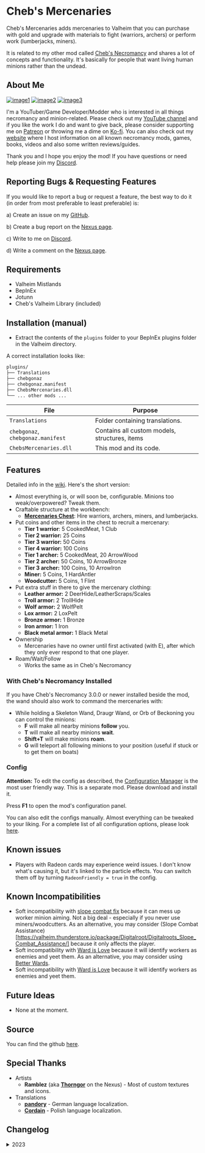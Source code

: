 # Cheb's Mercenaries

Cheb's Mercenaries adds mercenaries to Valheim that you can purchase with gold and upgrade with materials to fight (warriors, archers) or perform work (lumberjacks, miners).

It is related to my other mod called [Cheb's Necromancy](https://github.com/jpw1991/chebs-necromancy) and shares a lot of concepts and functionality. It's basically for people that want living human minions rather than the undead.

##  About Me

[![image1](https://imgur.com/Fahi6sP.png)](https://chebgonaz.pythonanywhere.com)
[![image2](https://imgur.com/X18OyQs.png)](https://ko-fi.com/chebgonaz)
[![image3](https://imgur.com/4e64jQ8.png)](https://www.patreon.com/chebgonaz?fan_landing=true)

I'm a YouTuber/Game Developer/Modder who is interested in all things necromancy and minion-related. Please check out my [YouTube channel](https://www.youtube.com/channel/UCPlZ1XnekiJxKymXbXyvkCg) and if you like the work I do and want to give back, please consider supporting me on [Patreon](https://www.patreon.com/chebgonaz?fan_landing=true) or throwing me a dime on [Ko-fi](https://ko-fi.com/chebgonaz). You can also check out my [website](https://chebgonaz.pythonanywhere.com) where I host information on all known necromancy mods, games, books, videos and also some written reviews/guides.

Thank you and I hope you enjoy the mod! If you have questions or need help please join my [Discord](https://discord.com/invite/EB96ASQ).

## Reporting Bugs & Requesting Features

If you would like to report a bug or request a feature, the best way to do it (in order from most preferable to least preferable) is:

a) Create an issue on my [GitHub](https://github.com/jpw1991/chebs-mercenaries).

b) Create a bug report on the [Nexus page](https://www.nexusmods.com/valheim/mods/2040?tab=bugs).

c) Write to me on [Discord](https://discord.com/invite/EB96ASQ).

d) Write a comment on the [Nexus page](https://www.nexusmods.com/valheim/mods/2040?tab=posts).

## Requirements

- Valheim Mistlands
- BepInEx
- Jotunn
- Cheb's Valheim Library (included)

## Installation (manual)

- Extract the contents of the `plugins` folder to your BepInEx plugins folder in the Valheim directory.

A correct installation looks like:

```sh
plugins/
├── Translations
├── chebgonaz
├── chebgonaz.manifest
├── ChebsMercenaries.dll
└── ... other mods ...
```

| File                              | Purpose                                                  |
|-----------------------------------|----------------------------------------------------------|
| `Translations`                    | Folder containing translations.                          |
| `chebgonaz`, `chebgonaz.manifest` | Contains all custom models, structures, items            |
| `ChebsMercenaries.dll`            | This mod and its code.                                   |

## Features

Detailed info in the [wiki](https://github.com/jpw1991/chebs-mercenaries/wiki). Here's the short version:

- Almost everything is, or will soon be, configurable. Minions too weak/overpowered? Tweak them.
- Craftable structure at the workbench:
    + [**Mercenaries Chest**](https://github.com/jpw1991/chebs-mercenaries/wiki/MercenaryChest): Hire warriors, archers, miners, and lumberjacks.
- Put coins and other items in the chest to recruit a mercenary:
  - **Tier 1 warrior**: 5 CookedMeat, 1 Club
  - **Tier 2 warrior:** 25 Coins
  - **Tier 3 warrior:** 50 Coins
  - **Tier 4 warrior:** 100 Coins
  - **Tier 1 archer:** 5 CookedMeat, 20 ArrowWood
  - **Tier 2 archer:** 50 Coins, 10 ArrowBronze
  - **Tier 3 archer:** 100 Coins, 10 ArrowIron
  - **Miner:** 5 Coins, 1 HardAntler
  - **Woodcutter:** 5 Coins,  1 Flint
- Put extra stuff in there to give the mercenary clothing:
  - **Leather armor:** 2 DeerHide/LeatherScraps/Scales
  - **Troll armor:** 2 TrollHide
  - **Wolf armor:** 2 WolfPelt
  - **Lox armor:** 2 LoxPelt
  - **Bronze armor:** 1 Bronze
  - **Iron armor:** 1 Iron
  - **Black metal armor:** 1 Black Metal
- Ownership
  - Mercenaries have no owner until first activated (with E), after which they only ever respond to that one player.
- Roam/Wait/Follow
  - Works the same as in Cheb's Necromancy

### With Cheb's Necromancy Installed

If you have Cheb's Necromancy 3.0.0 or newer installed beside the mod, the wand should also work to command the mercenaries with:

- While holding a Skeleton Wand, Draugr Wand, or Orb of Beckoning you can control the minions:
    + **F** will make all nearby minions **follow** you.
    + **T** will make all nearby minions **wait**.
    + **Shift+T** will make minions **roam**.
    + **G** will teleport all following minions to your position (useful if stuck or to get them on boats)

### Config

**Attention:** To edit the config as described, the [Configuration Manager](https://github.com/BepInEx/BepInEx.ConfigurationManager/releases) is the most user friendly way. This is a separate mod. Please download and install it.

Press **F1** to open the mod's configuration panel.

You can also edit the configs manually. Almost everything can be tweaked to your liking. For a complete list of all configuration options, please look [here](https://github.com/jpw1991/chebs-mercenaries/wiki/Configs).

## Known issues

- Players with Radeon cards may experience weird issues. I don't know what's causing it, but it's linked to the particle effects. You can switch them off by turning `RadeonFriendly = true` in the config.

## Known Incompatibilities

- Soft incompatibility with [slope combat fix](https://github.com/jpw1991/chebs-necromancy/issues/180) because it can mess up worker minion aiming. Not a big deal - especially if you never use miners/woodcutters. As an alternative, you may consider (Slope Combat Assistance)[https://valheim.thunderstore.io/package/Digitalroot/Digitalroots_Slope_Combat_Assistance/] because it only affects the player.
- Soft incompatibility with [Ward is Love](https://github.com/jpw1991/chebs-necromancy/issues/177) because it will identify workers as enemies and yeet them. As an alternative, you may consider using [Better Wards](https://valheim.thunderstore.io/package/Azumatt/BetterWards/).
- Soft incompatibility with [Ward is Love](https://github.com/jpw1991/chebs-necromancy/issues/177) because it will identify workers as enemies and yeet them.

## Future Ideas

- None at the moment.

## Source

You can find the github [here](https://github.com/jpw1991/chebs-mercenaries).

## Special Thanks

- Artists
    + **Ramblez** (aka **[Thorngor](https://www.nexusmods.com/users/21532784)** on the Nexus) - Most of custom textures and icons.
- Translations
	+ [**pandory**](https://github.com/pandory-network) - German language localization.
	+ [**Cordain**](https://github.com/Cordain) - Polish language localization.

## Changelog

<details>
<summary>2023</summary>

| Date       | Version | Notes           |
|------------|---------|-----------------|
| 14/04/2023 | 1.1.0   | Add female mercenaries; merge ChebsValheimLibrary.dll into ChebsMercenaries.dll for user convenience; add Polish translation |
| 11/04/2023 | 0.0.5   | upgrade ChebsValheimLib to 1.0.1 to fix ToolTier |
| 09/04/2023 | 0.0.2   | Bug fixes       |
| 08/04/2023 | 0.0.1   | Initial release |

</details>

